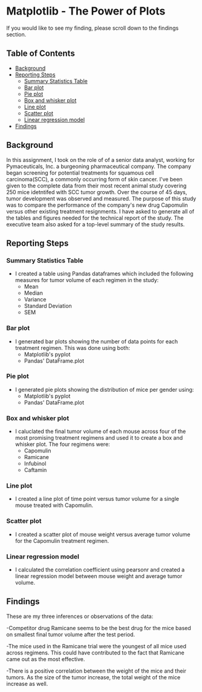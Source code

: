 # Matplotlib - The Power of Plots <!-- omit in toc -->

If you would like to see my finding, please scroll down to the findings section.

## Table of Contents <!-- omit in toc -->

- [Background](#background)
- [Reporting Steps](#reporting-steps)
  - [Summary Statistics Table](#summary-statistics-table)
  - [Bar plot](#bar-plot)
  - [Pie plot](#pie-plot)
  - [Box and whisker plot](#box-and-whisker-plot)
  - [Line plot](#line-plot)
  - [Scatter plot](#scatter-plot)
  - [Linear regression model](#linear-regression-model)
- [Findings](#findings)

## Background

In this assignment, I took on the role of of a senior data analyst, working for Pymaceuticals, Inc. a burgeoning pharmaceutical company.
The company began screening for potential treatments for squamous cell carcinoma(SCC), a commonly occurring form of skin cancer.
I've been given to the complete data from their most recent animal study covering 250 mice idetntifed  with SCC tumor growth.
Over the course of 45 days, tumor development was observed and measured. The purpose of this study was to compare the performance of the company's new drug Capomulin versus other existing treatment resignments.
I have asked to generate all of the tables and figures needed for the technical report of the study.
The executive team also asked for a top-level summary of the study results.

## Reporting Steps

### Summary Statistics Table

- I created a table using Pandas dataframes which included the following measures for tumor volume of each regimen in the study:
  - Mean
  - Median
  - Variance
  - Standard Deviation
  - SEM 

### Bar plot

- I generated bar plots showing the number of data points for each treatment regimen. This was done using both:
  - Matplotlib's pyplot
  - Pandas' DataFrame.plot

### Pie plot

- I generated pie plots showing the distribution of mice per gender using:
  - Matplotlib's pyplot
  - Pandas' DataFrame.plot

### Box and whisker plot

- I caluclated the final tumor volume of each mouse across four of the most promising treatment regimens and used it to create a box and whisker plot. The four regimens were:
  - Capomulin
  - Ramicane
  - Infubinol
  - Caftamin

### Line plot

- I created a line plot of time point versus tumor volume for a single mouse treated with Capomulin.

### Scatter plot

- I created a scatter plot of mouse weight versus average tumor volume for the Capomulin treatment regimen.

### Linear regression model

- I calculated the correlation coefficient using pearsonr and created a linear regression model between mouse weight and average tumor volume. 

## Findings

These are my three inferences or observations of the data:

-Competitor drug Ramicane seems to be the best drug for the mice based on smallest final tumor volume after the test period. 

-The mice used in the Ramicane trial were the youngest of all mice used across regimens. This could have contributed to the fact that Ramicane came out as the most effective. 

-There is a positive correlation between the weight of the mice and their tumors. As the size of the tumor increase, the total weight of the mice increase as well.

